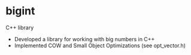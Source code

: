 # bigint
C++ library

- Developed a library for working with big numbers in C++
- Implemented COW and Small Object Optimizations (see opt_vector.h)
